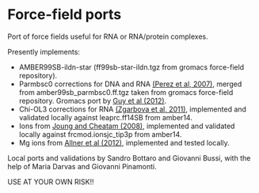 Force-field ports 
=================

Port of force fields useful for RNA or RNA/protein complexes.

Presently implements:
- AMBER99SB-ildn-star (ff99sb-star-ildn.tgz from gromacs force-field repository).
- Parmbsc0 corrections for DNA and RNA [(Perez et al, 2007)](http://dx.doi.org/10.1529/biophysj.106.097782), merged from amber99sb_parmbsc0.ff.tgz taken from gromacs force-field repository. Gromacs port by [Guy et al (2012)](http://dx.doi.org/10.1016/j.bpj.2012.08.012).
- Chi-OL3 corrections for RNA [(Zgarbova et al, 2011)](http://dx.doi.org/10.1021/ct200162x), implemented and validated locally against leaprc.ff14SB from amber14.
- Ions from [Joung and Cheatam (2008)](http://dx.doi.org/10.1021/jp8001614), implemented and validated locally against frcmod.ionsjc_tip3p from amber14.
- Mg ions from [Allner et al (2012)](http://dx.doi.org/10.1021/ct3000734), implemented and tested locally.

Local ports and validations by Sandro Bottaro and Giovanni Bussi, with the help of Maria Darvas and Giovanni Pinamonti.

USE AT YOUR OWN RISK!!

